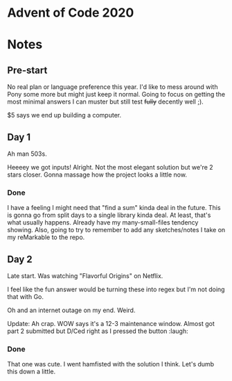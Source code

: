 # Advent of Code 2020


# Notes

## Pre-start

No real plan or language preference this year. I'd like to mess around with Pony some more but 
might just keep it normal. Going to focus on getting the most minimal answers I can muster but still
test ~~fully~~ decently well ;). 

$5 says we end up building a computer. 


## Day 1

Ah man 503s.

Heeeey we got inputs! Alright. Not the most elegant solution but we're 2 stars closer. Gonna massage
how the project looks a little now. 

### Done 

I have a feeling I might need that "find a sum" kinda deal in the future. This is gonna go from split days
to a single library kinda deal. At least, that's what usually happens. Already have my many-small-files tendency
showing. Also, going to try to remember to add any sketches/notes I take on my reMarkable to the repo. 

## Day 2

Late start. Was watching "Flavorful Origins" on Netflix. 

I feel like the fun answer would be turning these into regex but I'm not doing that with Go. 

Oh and an internet outage on my end. Weird. 

Update: Ah crap. WOW says it's a 12-3 maintenance window. Almost got part 2 submitted but D/Ced right as I pressed the button :laugh: 

### Done

That one was cute. I went hamfisted with the solution I think. Let's dumb this down a little.